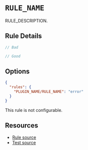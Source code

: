 # `RULE_NAME`

RULE_DESCRIPTION.

## Rule Details

```ts
// Bad

// Good
```

## Options

```json
{
  "rules": {
    "PLUGIN_NAME/RULE_NAME": "error"
  }
}
```

This rule is not configurable.

## Resources

- [Rule source](../../src/rules/RULE_NAME.ts)
- [Test source](../../tests/rules/RULE_NAME.test.ts)
